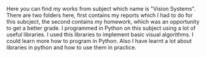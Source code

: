 Here you can find my works from subject which name is "Vision Systems". There are two folders here, first contains my reports which I had to do for this subcject, 
the second contains my homework,  which was an opportunity to get a better grade. I programmed in Python on this subject using a lot of useful libraries. 
I used this libraries to implement basic visual algorithms. I could learn more how to program in Python.
Also I have learnt a lot about libraries in python and how to use them in practice.